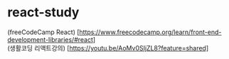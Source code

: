 # react-study
(freeCodeCamp React) [https://www.freecodecamp.org/learn/front-end-development-libraries/#react] <br/>
(생활코딩 리액트강의) [https://youtu.be/AoMv0SIjZL8?feature=shared] 
